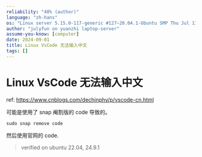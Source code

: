 ```yaml
---
reliability: "40% (author)"
language: "zh-hans"
os: "Linux server 5.15.0-117-generic #127~20.04.1-Ubuntu SMP Thu Jul 11 15:36:12 UTC 2024 x86_64 x86_64 x86_64 GNU/Linux"
author: "julyfun on yuanzhi laptop-server"
assume-you-know: [computer]
date: 2024-09-01
title: Linux VsCode 无法输入中文
tags: []
---
```


# Linux VsCode 无法输入中文

ref: https://www.cnblogs.com/dechinphy/p/vscode-cn.html

可能是使用了 snap 阉割版的 code 导致的。

```
sudo snap remove code
```

然后使用官网的 code.

> verified on ubuntu 22.04, 24.9.1

